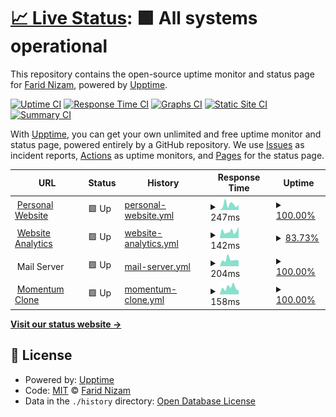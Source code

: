 # [📈 Live Status](https://yuimatcha.github.io/uptime): <!--live status--> **🟩 All systems operational**

This repository contains the open-source uptime monitor and status page for [Farid Nizam](www.onolune.me), powered by [Upptime](https://github.com/upptime/upptime).

[![Uptime CI](https://github.com/yuimatcha/uptime/workflows/Uptime%20CI/badge.svg)](https://github.com/yuimatcha/uptime/actions?query=workflow%3A%22Uptime+CI%22)
[![Response Time CI](https://github.com/yuimatcha/uptime/workflows/Response%20Time%20CI/badge.svg)](https://github.com/yuimatcha/uptime/actions?query=workflow%3A%22Response+Time+CI%22)
[![Graphs CI](https://github.com/yuimatcha/uptime/workflows/Graphs%20CI/badge.svg)](https://github.com/yuimatcha/uptime/actions?query=workflow%3A%22Graphs+CI%22)
[![Static Site CI](https://github.com/yuimatcha/uptime/workflows/Static%20Site%20CI/badge.svg)](https://github.com/yuimatcha/uptime/actions?query=workflow%3A%22Static+Site+CI%22)
[![Summary CI](https://github.com/yuimatcha/uptime/workflows/Summary%20CI/badge.svg)](https://github.com/yuimatcha/uptime/actions?query=workflow%3A%22Summary+CI%22)

With [Upptime](https://upptime.js.org), you can get your own unlimited and free uptime monitor and status page, powered entirely by a GitHub repository. We use [Issues](https://github.com/yuimatcha/uptime/issues) as incident reports, [Actions](https://github.com/yuimatcha/uptime/actions) as uptime monitors, and [Pages](https://yuimatcha.github.io/uptime) for the status page.

<!--start: status pages-->
<!-- This summary is generated by Upptime (https://github.com/upptime/upptime) -->
<!-- Do not edit this manually, your changes will be overwritten -->
<!-- prettier-ignore -->
| URL | Status | History | Response Time | Uptime |
| --- | ------ | ------- | ------------- | ------ |
| <img alt="" src="https://favicons.githubusercontent.com/www.onolune.me" height="13"> [Personal Website](https://www.onolune.me) | 🟩 Up | [personal-website.yml](https://github.com/yuimatcha/uptime/commits/HEAD/history/personal-website.yml) | <details><summary><img alt="Response time graph" src="./graphs/personal-website/response-time-week.png" height="20"> 247ms</summary><br><a href="https://yuimatcha.github.io/uptime/history/personal-website"><img alt="Response time 258" src="https://img.shields.io/endpoint?url=https%3A%2F%2Fraw.githubusercontent.com%2Fyuimatcha%2Fuptime%2FHEAD%2Fapi%2Fpersonal-website%2Fresponse-time.json"></a><br><a href="https://yuimatcha.github.io/uptime/history/personal-website"><img alt="24-hour response time 242" src="https://img.shields.io/endpoint?url=https%3A%2F%2Fraw.githubusercontent.com%2Fyuimatcha%2Fuptime%2FHEAD%2Fapi%2Fpersonal-website%2Fresponse-time-day.json"></a><br><a href="https://yuimatcha.github.io/uptime/history/personal-website"><img alt="7-day response time 247" src="https://img.shields.io/endpoint?url=https%3A%2F%2Fraw.githubusercontent.com%2Fyuimatcha%2Fuptime%2FHEAD%2Fapi%2Fpersonal-website%2Fresponse-time-week.json"></a><br><a href="https://yuimatcha.github.io/uptime/history/personal-website"><img alt="30-day response time 255" src="https://img.shields.io/endpoint?url=https%3A%2F%2Fraw.githubusercontent.com%2Fyuimatcha%2Fuptime%2FHEAD%2Fapi%2Fpersonal-website%2Fresponse-time-month.json"></a><br><a href="https://yuimatcha.github.io/uptime/history/personal-website"><img alt="1-year response time 258" src="https://img.shields.io/endpoint?url=https%3A%2F%2Fraw.githubusercontent.com%2Fyuimatcha%2Fuptime%2FHEAD%2Fapi%2Fpersonal-website%2Fresponse-time-year.json"></a></details> | <details><summary><a href="https://yuimatcha.github.io/uptime/history/personal-website">100.00%</a></summary><a href="https://yuimatcha.github.io/uptime/history/personal-website"><img alt="All-time uptime 100.00%" src="https://img.shields.io/endpoint?url=https%3A%2F%2Fraw.githubusercontent.com%2Fyuimatcha%2Fuptime%2FHEAD%2Fapi%2Fpersonal-website%2Fuptime.json"></a><br><a href="https://yuimatcha.github.io/uptime/history/personal-website"><img alt="24-hour uptime 100.00%" src="https://img.shields.io/endpoint?url=https%3A%2F%2Fraw.githubusercontent.com%2Fyuimatcha%2Fuptime%2FHEAD%2Fapi%2Fpersonal-website%2Fuptime-day.json"></a><br><a href="https://yuimatcha.github.io/uptime/history/personal-website"><img alt="7-day uptime 100.00%" src="https://img.shields.io/endpoint?url=https%3A%2F%2Fraw.githubusercontent.com%2Fyuimatcha%2Fuptime%2FHEAD%2Fapi%2Fpersonal-website%2Fuptime-week.json"></a><br><a href="https://yuimatcha.github.io/uptime/history/personal-website"><img alt="30-day uptime 100.00%" src="https://img.shields.io/endpoint?url=https%3A%2F%2Fraw.githubusercontent.com%2Fyuimatcha%2Fuptime%2FHEAD%2Fapi%2Fpersonal-website%2Fuptime-month.json"></a><br><a href="https://yuimatcha.github.io/uptime/history/personal-website"><img alt="1-year uptime 100.00%" src="https://img.shields.io/endpoint?url=https%3A%2F%2Fraw.githubusercontent.com%2Fyuimatcha%2Fuptime%2FHEAD%2Fapi%2Fpersonal-website%2Fuptime-year.json"></a></details>
| <img alt="" src="https://favicons.githubusercontent.com/ovra.vercel.app" height="13"> [Website Analytics](https://ovra.vercel.app) | 🟩 Up | [website-analytics.yml](https://github.com/yuimatcha/uptime/commits/HEAD/history/website-analytics.yml) | <details><summary><img alt="Response time graph" src="./graphs/website-analytics/response-time-week.png" height="20"> 142ms</summary><br><a href="https://yuimatcha.github.io/uptime/history/website-analytics"><img alt="Response time 133" src="https://img.shields.io/endpoint?url=https%3A%2F%2Fraw.githubusercontent.com%2Fyuimatcha%2Fuptime%2FHEAD%2Fapi%2Fwebsite-analytics%2Fresponse-time.json"></a><br><a href="https://yuimatcha.github.io/uptime/history/website-analytics"><img alt="24-hour response time 202" src="https://img.shields.io/endpoint?url=https%3A%2F%2Fraw.githubusercontent.com%2Fyuimatcha%2Fuptime%2FHEAD%2Fapi%2Fwebsite-analytics%2Fresponse-time-day.json"></a><br><a href="https://yuimatcha.github.io/uptime/history/website-analytics"><img alt="7-day response time 142" src="https://img.shields.io/endpoint?url=https%3A%2F%2Fraw.githubusercontent.com%2Fyuimatcha%2Fuptime%2FHEAD%2Fapi%2Fwebsite-analytics%2Fresponse-time-week.json"></a><br><a href="https://yuimatcha.github.io/uptime/history/website-analytics"><img alt="30-day response time 133" src="https://img.shields.io/endpoint?url=https%3A%2F%2Fraw.githubusercontent.com%2Fyuimatcha%2Fuptime%2FHEAD%2Fapi%2Fwebsite-analytics%2Fresponse-time-month.json"></a><br><a href="https://yuimatcha.github.io/uptime/history/website-analytics"><img alt="1-year response time 133" src="https://img.shields.io/endpoint?url=https%3A%2F%2Fraw.githubusercontent.com%2Fyuimatcha%2Fuptime%2FHEAD%2Fapi%2Fwebsite-analytics%2Fresponse-time-year.json"></a></details> | <details><summary><a href="https://yuimatcha.github.io/uptime/history/website-analytics">83.73%</a></summary><a href="https://yuimatcha.github.io/uptime/history/website-analytics"><img alt="All-time uptime 94.83%" src="https://img.shields.io/endpoint?url=https%3A%2F%2Fraw.githubusercontent.com%2Fyuimatcha%2Fuptime%2FHEAD%2Fapi%2Fwebsite-analytics%2Fuptime.json"></a><br><a href="https://yuimatcha.github.io/uptime/history/website-analytics"><img alt="24-hour uptime 1.97%" src="https://img.shields.io/endpoint?url=https%3A%2F%2Fraw.githubusercontent.com%2Fyuimatcha%2Fuptime%2FHEAD%2Fapi%2Fwebsite-analytics%2Fuptime-day.json"></a><br><a href="https://yuimatcha.github.io/uptime/history/website-analytics"><img alt="7-day uptime 83.73%" src="https://img.shields.io/endpoint?url=https%3A%2F%2Fraw.githubusercontent.com%2Fyuimatcha%2Fuptime%2FHEAD%2Fapi%2Fwebsite-analytics%2Fuptime-week.json"></a><br><a href="https://yuimatcha.github.io/uptime/history/website-analytics"><img alt="30-day uptime 94.83%" src="https://img.shields.io/endpoint?url=https%3A%2F%2Fraw.githubusercontent.com%2Fyuimatcha%2Fuptime%2FHEAD%2Fapi%2Fwebsite-analytics%2Fuptime-month.json"></a><br><a href="https://yuimatcha.github.io/uptime/history/website-analytics"><img alt="1-year uptime 94.83%" src="https://img.shields.io/endpoint?url=https%3A%2F%2Fraw.githubusercontent.com%2Fyuimatcha%2Fuptime%2FHEAD%2Fapi%2Fwebsite-analytics%2Fuptime-year.json"></a></details>
| <img alt="" src="https://favicons.githubusercontent.com/null" height="13"> Mail Server | 🟩 Up | [mail-server.yml](https://github.com/yuimatcha/uptime/commits/HEAD/history/mail-server.yml) | <details><summary><img alt="Response time graph" src="./graphs/mail-server/response-time-week.png" height="20"> 204ms</summary><br><a href="https://yuimatcha.github.io/uptime/history/mail-server"><img alt="Response time 171" src="https://img.shields.io/endpoint?url=https%3A%2F%2Fraw.githubusercontent.com%2Fyuimatcha%2Fuptime%2FHEAD%2Fapi%2Fmail-server%2Fresponse-time.json"></a><br><a href="https://yuimatcha.github.io/uptime/history/mail-server"><img alt="24-hour response time 181" src="https://img.shields.io/endpoint?url=https%3A%2F%2Fraw.githubusercontent.com%2Fyuimatcha%2Fuptime%2FHEAD%2Fapi%2Fmail-server%2Fresponse-time-day.json"></a><br><a href="https://yuimatcha.github.io/uptime/history/mail-server"><img alt="7-day response time 204" src="https://img.shields.io/endpoint?url=https%3A%2F%2Fraw.githubusercontent.com%2Fyuimatcha%2Fuptime%2FHEAD%2Fapi%2Fmail-server%2Fresponse-time-week.json"></a><br><a href="https://yuimatcha.github.io/uptime/history/mail-server"><img alt="30-day response time 172" src="https://img.shields.io/endpoint?url=https%3A%2F%2Fraw.githubusercontent.com%2Fyuimatcha%2Fuptime%2FHEAD%2Fapi%2Fmail-server%2Fresponse-time-month.json"></a><br><a href="https://yuimatcha.github.io/uptime/history/mail-server"><img alt="1-year response time 171" src="https://img.shields.io/endpoint?url=https%3A%2F%2Fraw.githubusercontent.com%2Fyuimatcha%2Fuptime%2FHEAD%2Fapi%2Fmail-server%2Fresponse-time-year.json"></a></details> | <details><summary><a href="https://yuimatcha.github.io/uptime/history/mail-server">100.00%</a></summary><a href="https://yuimatcha.github.io/uptime/history/mail-server"><img alt="All-time uptime 100.00%" src="https://img.shields.io/endpoint?url=https%3A%2F%2Fraw.githubusercontent.com%2Fyuimatcha%2Fuptime%2FHEAD%2Fapi%2Fmail-server%2Fuptime.json"></a><br><a href="https://yuimatcha.github.io/uptime/history/mail-server"><img alt="24-hour uptime 100.00%" src="https://img.shields.io/endpoint?url=https%3A%2F%2Fraw.githubusercontent.com%2Fyuimatcha%2Fuptime%2FHEAD%2Fapi%2Fmail-server%2Fuptime-day.json"></a><br><a href="https://yuimatcha.github.io/uptime/history/mail-server"><img alt="7-day uptime 100.00%" src="https://img.shields.io/endpoint?url=https%3A%2F%2Fraw.githubusercontent.com%2Fyuimatcha%2Fuptime%2FHEAD%2Fapi%2Fmail-server%2Fuptime-week.json"></a><br><a href="https://yuimatcha.github.io/uptime/history/mail-server"><img alt="30-day uptime 100.00%" src="https://img.shields.io/endpoint?url=https%3A%2F%2Fraw.githubusercontent.com%2Fyuimatcha%2Fuptime%2FHEAD%2Fapi%2Fmail-server%2Fuptime-month.json"></a><br><a href="https://yuimatcha.github.io/uptime/history/mail-server"><img alt="1-year uptime 100.00%" src="https://img.shields.io/endpoint?url=https%3A%2F%2Fraw.githubusercontent.com%2Fyuimatcha%2Fuptime%2FHEAD%2Fapi%2Fmail-server%2Fuptime-year.json"></a></details>
| <img alt="" src="https://favicons.githubusercontent.com/momentum-clone.pages.dev" height="13"> [Momentum Clone](https://momentum-clone.pages.dev) | 🟩 Up | [momentum-clone.yml](https://github.com/yuimatcha/uptime/commits/HEAD/history/momentum-clone.yml) | <details><summary><img alt="Response time graph" src="./graphs/momentum-clone/response-time-week.png" height="20"> 158ms</summary><br><a href="https://yuimatcha.github.io/uptime/history/momentum-clone"><img alt="Response time 127" src="https://img.shields.io/endpoint?url=https%3A%2F%2Fraw.githubusercontent.com%2Fyuimatcha%2Fuptime%2FHEAD%2Fapi%2Fmomentum-clone%2Fresponse-time.json"></a><br><a href="https://yuimatcha.github.io/uptime/history/momentum-clone"><img alt="24-hour response time 91" src="https://img.shields.io/endpoint?url=https%3A%2F%2Fraw.githubusercontent.com%2Fyuimatcha%2Fuptime%2FHEAD%2Fapi%2Fmomentum-clone%2Fresponse-time-day.json"></a><br><a href="https://yuimatcha.github.io/uptime/history/momentum-clone"><img alt="7-day response time 158" src="https://img.shields.io/endpoint?url=https%3A%2F%2Fraw.githubusercontent.com%2Fyuimatcha%2Fuptime%2FHEAD%2Fapi%2Fmomentum-clone%2Fresponse-time-week.json"></a><br><a href="https://yuimatcha.github.io/uptime/history/momentum-clone"><img alt="30-day response time 127" src="https://img.shields.io/endpoint?url=https%3A%2F%2Fraw.githubusercontent.com%2Fyuimatcha%2Fuptime%2FHEAD%2Fapi%2Fmomentum-clone%2Fresponse-time-month.json"></a><br><a href="https://yuimatcha.github.io/uptime/history/momentum-clone"><img alt="1-year response time 127" src="https://img.shields.io/endpoint?url=https%3A%2F%2Fraw.githubusercontent.com%2Fyuimatcha%2Fuptime%2FHEAD%2Fapi%2Fmomentum-clone%2Fresponse-time-year.json"></a></details> | <details><summary><a href="https://yuimatcha.github.io/uptime/history/momentum-clone">100.00%</a></summary><a href="https://yuimatcha.github.io/uptime/history/momentum-clone"><img alt="All-time uptime 100.00%" src="https://img.shields.io/endpoint?url=https%3A%2F%2Fraw.githubusercontent.com%2Fyuimatcha%2Fuptime%2FHEAD%2Fapi%2Fmomentum-clone%2Fuptime.json"></a><br><a href="https://yuimatcha.github.io/uptime/history/momentum-clone"><img alt="24-hour uptime 100.00%" src="https://img.shields.io/endpoint?url=https%3A%2F%2Fraw.githubusercontent.com%2Fyuimatcha%2Fuptime%2FHEAD%2Fapi%2Fmomentum-clone%2Fuptime-day.json"></a><br><a href="https://yuimatcha.github.io/uptime/history/momentum-clone"><img alt="7-day uptime 100.00%" src="https://img.shields.io/endpoint?url=https%3A%2F%2Fraw.githubusercontent.com%2Fyuimatcha%2Fuptime%2FHEAD%2Fapi%2Fmomentum-clone%2Fuptime-week.json"></a><br><a href="https://yuimatcha.github.io/uptime/history/momentum-clone"><img alt="30-day uptime 100.00%" src="https://img.shields.io/endpoint?url=https%3A%2F%2Fraw.githubusercontent.com%2Fyuimatcha%2Fuptime%2FHEAD%2Fapi%2Fmomentum-clone%2Fuptime-month.json"></a><br><a href="https://yuimatcha.github.io/uptime/history/momentum-clone"><img alt="1-year uptime 100.00%" src="https://img.shields.io/endpoint?url=https%3A%2F%2Fraw.githubusercontent.com%2Fyuimatcha%2Fuptime%2FHEAD%2Fapi%2Fmomentum-clone%2Fuptime-year.json"></a></details>

<!--end: status pages-->

[**Visit our status website →**](https://yuimatcha.github.io/uptime)

## 📄 License

- Powered by: [Upptime](https://github.com/upptime/upptime)
- Code: [MIT](./LICENSE) © [Farid Nizam](www.onolune.me)
- Data in the `./history` directory: [Open Database License](https://opendatacommons.org/licenses/odbl/1-0/)
